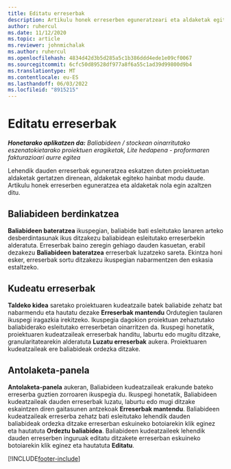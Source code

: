 ```yaml
---
title: Editatu erreserbak
description: Artikulu honek erreserben eguneratzeari eta aldaketak egiteko moduari buruzko informazioa ematen du.
author: ruhercul
ms.date: 11/12/2020
ms.topic: article
ms.reviewer: johnmichalak
ms.author: ruhercul
ms.openlocfilehash: 4834d42d3b5d285a5c1b386ddd4ede1e09cf0067
ms.sourcegitcommit: 6cfc50d89528df977a8f6a55c1ad39d99800d9b4
ms.translationtype: MT
ms.contentlocale: eu-ES
ms.lasthandoff: 06/03/2022
ms.locfileid: "8915215"
---
```

# <a name="edit-bookings"></a>Editatu erreserbak

_**Honetarako aplikatzen da:** Baliabideen / stockean oinarritutako eszenatokietarako proiektuen eragiketak, Lite hedapena - proformaren fakturazioari aurre egitea_


Lehendik dauden erreserbak eguneratzea eskatzen duten proiektuetan aldaketak gertatzen direnean, aldaketak egiteko hainbat modu daude. Artikulu honek erreserben eguneratzea eta aldaketak nola egin azaltzen ditu.

## <a name="resource-reconciliation"></a>Baliabideen berdinkatzea

**Baliabideen bateratzea** ikuspegian, baliabide bati esleitutako lanaren arteko desberdintasunak ikus ditzakezu baliabidean esleitutako erreserbekin alderatuta. Erreserbak baino zeregin gehiago dauden kasuetan, erabil dezakezu **Baliabideen bateratzea** erreserbak luzatzeko sareta. Ekintza honi esker, erreserbak sortu ditzakezu ikuspegian nabarmentzen den eskasia estaltzeko.

## <a name="maintain-bookings"></a>Kudeatu erreserbak

**Taldeko kidea** saretako proiektuaren kudeatzaile batek baliabide zehatz bat nabarmendu eta hautatu dezake **Erreserbak mantendu** Ordutegien taularen ikuspegi iragazkia irekitzeko. Ikuspegia dagokion proiektuan zehaztutako baliabiderako esleitutako erreserbetan oinarritzen da. Ikuspegi honetatik, proiektuaren kudeatzaileak erreserbak handitu, laburtu edo mugitu ditzake, granularitatearekin alderatuta **Luzatu erreserbak** aukera. Proiektuaren kudeatzaileak ere baliabideak ordezka ditzake.

## <a name="schedule-board"></a>Antolaketa-panela

**Antolaketa-panela** aukeran, Baliabideen kudeatzaileak erakunde bateko erreserba guztien zorroaren ikuspegia du. Ikuspegi honetatik, Baliabideen kudeatzaileak dauden erreserbak luzatu, laburtu edo mugi ditzake eskaintzen diren gaitasunen antzekoak **Erreserbak mantendu**. Baliabideen kudeatzaileak erreserba zehatz bati esleitutako lehendik dauden baliabideak ordezka ditzake erreserban eskuineko botoiarekin klik eginez eta hautatuta **Ordeztu baliabidea**. Baliabideen kudeatzaileek lehendik dauden erreserben inguruak editatu ditzakete erreserban eskuineko botoiarekin klik eginez eta hautatuta **Editatu**.


[!INCLUDE[footer-include](../includes/footer-banner.md)]